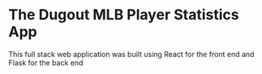 # The Dugout MLB Player Statistics App

This full stack web application was built using React for the front end and Flask for the back end

